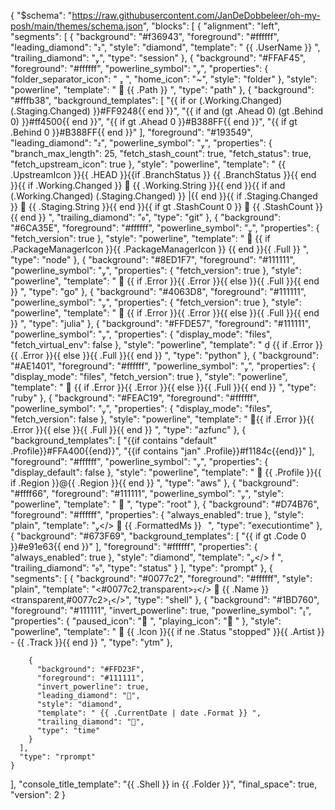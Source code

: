 {
  "$schema": "https://raw.githubusercontent.com/JanDeDobbeleer/oh-my-posh/main/themes/schema.json",
  "blocks": [
    {
      "alignment": "left",
      "segments": [
        {
          "background": "#f36943",
          "foreground": "#ffffff",
          "leading_diamond": "",
          "style": "diamond",
          "template": " {{ .UserName }} ",
          "trailing_diamond": "",
          "type": "session"
        },
        {
          "background": "#FFAF45",
          "foreground": "#ffffff",
          "powerline_symbol": "",
          "properties": {
            "folder_separator_icon": "  ",
            "home_icon": "~",
            "style": "folder"
          },
          "style": "powerline",
          "template": "   {{ .Path }} ",
          "type": "path"
        },
        {
          "background": "#fffb38",
          "background_templates": [
            "{{ if or (.Working.Changed) (.Staging.Changed) }}#FF9248{{ end }}",
            "{{ if and (gt .Ahead 0) (gt .Behind 0) }}#ff4500{{ end }}",
            "{{ if gt .Ahead 0 }}#B388FF{{ end }}",
            "{{ if gt .Behind 0 }}#B388FF{{ end }}"
          ],
          "foreground": "#193549",
          "leading_diamond": "",
          "powerline_symbol": "",
          "properties": {
            "branch_max_length": 25,
            "fetch_stash_count": true,
            "fetch_status": true,
            "fetch_upstream_icon": true
          },
          "style": "powerline",
          "template": " {{ .UpstreamIcon }}{{ .HEAD }}{{if .BranchStatus }} {{ .BranchStatus }}{{ end }}{{ if .Working.Changed }}  {{ .Working.String }}{{ end }}{{ if and (.Working.Changed) (.Staging.Changed) }} |{{ end }}{{ if .Staging.Changed }}  {{ .Staging.String }}{{ end }}{{ if gt .StashCount 0 }}  {{ .StashCount }}{{ end }} ",
          "trailing_diamond": "",
          "type": "git"
        },
        {
          "background": "#6CA35E",
          "foreground": "#ffffff",
          "powerline_symbol": "",
          "properties": {
            "fetch_version": true
          },
          "style": "powerline",
          "template": "  {{ if .PackageManagerIcon }}{{ .PackageManagerIcon }} {{ end }}{{ .Full }} ",
          "type": "node"
        },
        {
          "background": "#8ED1F7",
          "foreground": "#111111",
          "powerline_symbol": "",
          "properties": {
            "fetch_version": true
          },
          "style": "powerline",
          "template": "  {{ if .Error }}{{ .Error }}{{ else }}{{ .Full }}{{ end }} ",
          "type": "go"
        },
        {
          "background": "#4063D8",
          "foreground": "#111111",
          "powerline_symbol": "",
          "properties": {
            "fetch_version": true
          },
          "style": "powerline",
          "template": "  {{ if .Error }}{{ .Error }}{{ else }}{{ .Full }}{{ end }} ",
          "type": "julia"
        },
        {
          "background": "#FFDE57",
          "foreground": "#111111",
          "powerline_symbol": "",
          "properties": {
            "display_mode": "files",
            "fetch_virtual_env": false
          },
          "style": "powerline",
          "template": "  {{ if .Error }}{{ .Error }}{{ else }}{{ .Full }}{{ end }} ",
          "type": "python"
        },
        {
          "background": "#AE1401",
          "foreground": "#ffffff",
          "powerline_symbol": "",
          "properties": {
            "display_mode": "files",
            "fetch_version": true
          },
          "style": "powerline",
          "template": "  {{ if .Error }}{{ .Error }}{{ else }}{{ .Full }}{{ end }} ",
          "type": "ruby"
        },
        {
          "background": "#FEAC19",
          "foreground": "#ffffff",
          "powerline_symbol": "",
          "properties": {
            "display_mode": "files",
            "fetch_version": false
          },
          "style": "powerline",
          "template": " {{ if .Error }}{{ .Error }}{{ else }}{{ .Full }}{{ end }} ",
          "type": "azfunc"
        },
        {
          "background_templates": [
            "{{if contains \"default\" .Profile}}#FFA400{{end}}",
            "{{if contains \"jan\" .Profile}}#f1184c{{end}}"
          ],
          "foreground": "#ffffff",
          "powerline_symbol": "",
          "properties": {
            "display_default": false
          },
          "style": "powerline",
          "template": "  {{ .Profile }}{{ if .Region }}@{{ .Region }}{{ end }} ",
          "type": "aws"
        },
        {
          "background": "#ffff66",
          "foreground": "#111111",
          "powerline_symbol": "",
          "style": "powerline",
          "template": "  ",
          "type": "root"
        },
        {
          "background": "#D74B76",
          "foreground": "#ffffff",
          "properties": {
            "always_enabled": true
          },
          "style": "plain",
          "template": "<transparent></>  {{ .FormattedMs }}⠀",
          "type": "executiontime"
        },
        {
          "background": "#673F69",
          "background_templates": [
            "{{ if gt .Code 0 }}#e91e63{{ end }}"
          ],
          "foreground": "#ffffff",
          "properties": {
            "always_enabled": true
          },
          "style": "diamond",
          "template": "<parentBackground></>  ",
          "trailing_diamond": "",
          "type": "status"
        }
      ],
      "type": "prompt"
    },
    {
      "segments": [
        {
          "background": "#0077c2",
          "foreground": "#ffffff",
          "style": "plain",
          "template": "<#0077c2,transparent></>  {{ .Name }} <transparent,#0077c2></>",
          "type": "shell"
        },
        {
          "background": "#1BD760",
          "foreground": "#111111",
          "invert_powerline": true,
          "powerline_symbol": "",
          "properties": {
            "paused_icon": " ",
            "playing_icon": " "
          },
          "style": "powerline",
          "template": "  {{ .Icon }}{{ if ne .Status \"stopped\" }}{{ .Artist }} - {{ .Track }}{{ end }} ",
          "type": "ytm"
        },
     
        {
          "background": "#FFD23F",
          "foreground": "#111111",
          "invert_powerline": true,
          "leading_diamond": "",
          "style": "diamond",
          "template": " {{ .CurrentDate | date .Format }} ",
          "trailing_diamond": "",
          "type": "time"
        }
      ],
      "type": "rprompt"
    }
  ],
  "console_title_template": "{{ .Shell }} in {{ .Folder }}",
  "final_space": true,
  "version": 2
}
